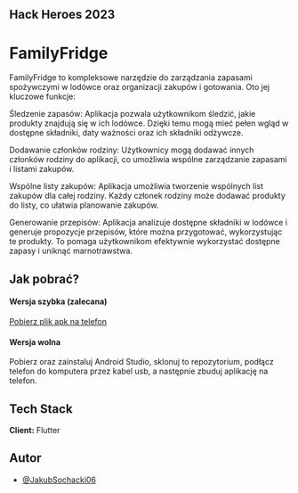 ## Hack Heroes 2023

# FamilyFridge

FamilyFridge to kompleksowe narzędzie do zarządzania zapasami spożywczymi w lodówce oraz organizacji zakupów i gotowania. Oto jej kluczowe funkcje:

Śledzenie zapasów: Aplikacja pozwala użytkownikom śledzić, jakie produkty znajdują się w ich lodówce. Dzięki temu mogą mieć pełen wgląd w dostępne składniki, daty ważności oraz ich składniki odżywcze.

Dodawanie członków rodziny: Użytkownicy mogą dodawać innych członków rodziny do aplikacji, co umożliwia wspólne zarządzanie zapasami i listami zakupów.

Wspólne listy zakupów: Aplikacja umożliwia tworzenie wspólnych list zakupów dla całej rodziny. Każdy członek rodziny może dodawać produkty do listy, co ułatwia planowanie zakupów.

Generowanie przepisów: Aplikacja analizuje dostępne składniki w lodówce i generuje propozycje przepisów, które można przygotować, wykorzystując te produkty. To pomaga użytkownikom efektywnie wykorzystać dostępne zapasy i uniknąć marnotrawstwa.

## Jak pobrać?

#### **Wersja szybka (zalecana)**

<a href="https://drive.google.com/file/d/1C9n40TQon6ixhRoPBG5GSUu-BUx3A-Vi/view?usp=sharing">Pobierz plik apk na telefon</a>

#### **Wersja wolna**

Pobierz oraz zainstaluj Android Studio, sklonuj to repozytorium, podłącz telefon do komputera przez kabel usb, a następnie zbuduj aplikację na telefon.


## Tech Stack

**Client:** Flutter


## Autor

- [@JakubSochacki06](https://github.com/JakubSochacki06)
